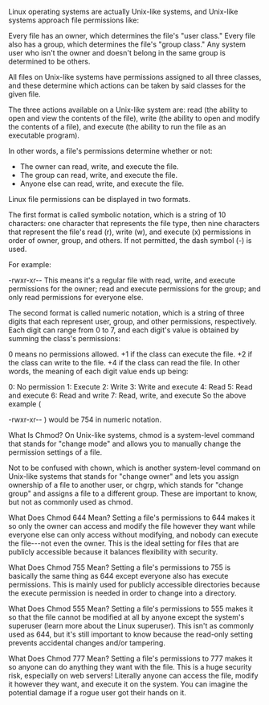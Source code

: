 Linux operating systems are actually Unix-like systems, and Unix-like systems approach file permissions like:

Every file has an owner, which determines the file's "user class." Every file also has a group, which determines the file's "group class." Any system user who isn't the owner and doesn't belong in the same group is determined to be others.

All files on Unix-like systems have permissions assigned to all three classes, and these determine which actions can be taken by said classes for the given file.

The three actions available on a Unix-like system are: read (the ability to open and view the contents of the file), write (the ability to open and modify the contents of a file), and execute (the ability to run the file as an executable program).

In other words, a file's permissions determine whether or not:

- The owner can read, write, and execute the file.
- The group can read, write, and execute the file.
- Anyone else can read, write, and execute the file.

Linux file permissions can be displayed in two formats.

The first format is called symbolic notation, which is a string of 10 characters: one character that represents the file type, then nine characters that represent the file's read (r), write (w), and execute (x) permissions in order of owner, group, and others. If not permitted, the dash symbol (-) is used.

For example:

-rwxr-xr--
This means it's a regular file with read, write, and execute permissions for the owner; read and execute permissions for the group; and only read permissions for everyone else.

The second format is called numeric notation, which is a string of three digits that each represent user, group, and other permissions, respectively. Each digit can range from 0 to 7, and each digit's value is obtained by summing the class's permissions:

0 means no permissions allowed.
+1 if the class can execute the file.
+2 if the class can write to the file.
+4 if the class can read the file.
In other words, the meaning of each digit value ends up being:

0: No permission
1: Execute
2: Write
3: Write and execute
4: Read
5: Read and execute
6: Read and write
7: Read, write, and execute
So the above example (

-rwxr-xr--
) would be 754 in numeric notation.

What Is Chmod?
On Unix-like systems, chmod is a system-level command that stands for "change mode" and allows you to manually change the permission settings of a file.

Not to be confused with chown, which is another system-level command on Unix-like systems that stands for "change owner" and lets you assign ownership of a file to another user, or chgrp, which stands for "change group" and assigns a file to a different group. These are important to know, but not as commonly used as chmod.

What Does Chmod 644 Mean?
Setting a file's permissions to 644 makes it so only the owner can access and modify the file however they want while everyone else can only access without modifying, and nobody can execute the file---not even the owner. This is the ideal setting for files that are publicly accessible because it balances flexibility with security.

What Does Chmod 755 Mean?
Setting a file's permissions to 755 is basically the same thing as 644 except everyone also has execute permissions. This is mainly used for publicly accessible directories because the execute permission is needed in order to change into a directory.

What Does Chmod 555 Mean?
Setting a file's permissions to 555 makes it so that the file cannot be modified at all by anyone except the system's superuser (learn more about the Linux superuser). This isn't as commonly used as 644, but it's still important to know because the read-only setting prevents accidental changes and/or tampering.

What Does Chmod 777 Mean?
Setting a file's permissions to 777 makes it so anyone can do anything they want with the file. This is a huge security risk, especially on web servers! Literally anyone can access the file, modify it however they want, and execute it on the system. You can imagine the potential damage if a rogue user got their hands on it.


